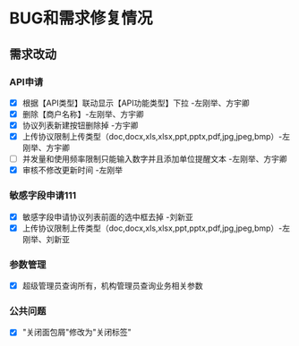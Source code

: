 # BUG和需求修复情况

## 需求改动

### API申请

* [x] 根据【API类型】联动显示【API功能类型】下拉 -左刚举、方宇卿
* [x] 删除【商户名称】-左刚举、方宇卿
* [x] 协议列表新建按钮删除掉 -方宇卿
* [x] 上传协议限制上传类型（doc,docx,xls,xlsx,ppt,pptx,pdf,jpg,jpeg,bmp）-左刚举、方宇卿
* [ ] 并发量和使用频率限制只能输入数字并且添加单位提醒文本 -左刚举、方宇卿
* [x] 审核不修改更新时间 -左刚举

### 敏感字段申请111

* [x] 敏感字段申请协议列表前面的选中框去掉 -刘新亚
* [x] 上传协议限制上传类型（doc,docx,xls,xlsx,ppt,pptx,pdf,jpg,jpeg,bmp）-左刚举、刘新亚

### 参数管理

* [x] 超级管理员查询所有，机构管理员查询业务相关参数

### 公共问题

* [x] "关闭面包屑"修改为"关闭标签"
